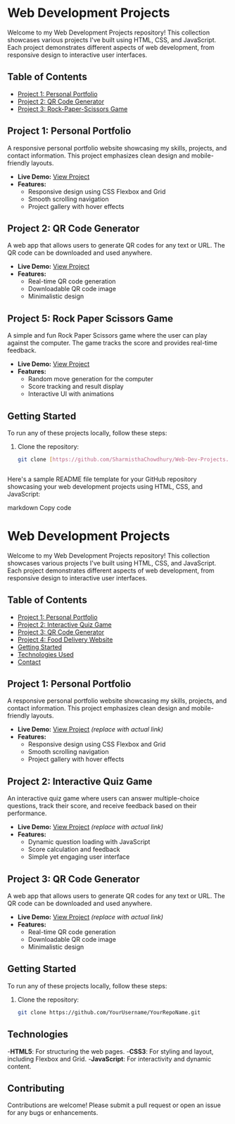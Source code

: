 # Web Development Projects

Welcome to my Web Development Projects repository! This collection showcases various projects I've built using HTML, CSS, and JavaScript. Each project demonstrates different aspects of web development, from responsive design to interactive user interfaces.

## Table of Contents

- [Project 1: Personal Portfolio](#project-1-personal-portfolio)
- [Project 2: QR Code Generator](#project-3=2-qr-code-generator)
- [Project 3: Rock-Paper-Scissors Game](#project-3-Rock-Paper-Scissors-Game)

## Project 1: Personal Portfolio

A responsive personal portfolio website showcasing my skills, projects, and contact information. This project emphasizes clean design and mobile-friendly layouts.

- **Live Demo:** [View Project](#) 
- **Features:** 
  - Responsive design using CSS Flexbox and Grid
  - Smooth scrolling navigation
  - Project gallery with hover effects


## Project 2: QR Code Generator

A web app that allows users to generate QR codes for any text or URL. The QR code can be downloaded and used anywhere.

- **Live Demo:** [View Project](#) 
- **Features:** 
  - Real-time QR code generation
  - Downloadable QR code image
  - Minimalistic design

## Project 5: Rock Paper Scissors Game

A simple and fun Rock Paper Scissors game where the user can play against the computer. The game tracks the score and provides real-time feedback.

- **Live Demo:** [View Project](#) 
- **Features:** 
  - Random move generation for the computer
  - Score tracking and result display
  - Interactive UI with animations

## Getting Started

To run any of these projects locally, follow these steps:  

1. Clone the repository:
   ```bash
   git clone [https://github.com/SharmisthaChowdhury/Web-Dev-Projects.git]


   
Here's a sample README file template for your GitHub repository showcasing your web development projects using HTML, CSS, and JavaScript:

markdown
Copy code
# Web Development Projects

Welcome to my Web Development Projects repository! This collection showcases various projects I've built using HTML, CSS, and JavaScript. Each project demonstrates different aspects of web development, from responsive design to interactive user interfaces.

## Table of Contents

- [Project 1: Personal Portfolio](#project-1-personal-portfolio)
- [Project 2: Interactive Quiz Game](#project-2-interactive-quiz-game)
- [Project 3: QR Code Generator](#project-3-qr-code-generator)
- [Project 4: Food Delivery Website](#project-4-food-delivery-website)
- [Getting Started](#getting-started)
- [Technologies Used](#technologies-used)
- [Contact](#contact)

## Project 1: Personal Portfolio

A responsive personal portfolio website showcasing my skills, projects, and contact information. This project emphasizes clean design and mobile-friendly layouts.

- **Live Demo:** [View Project](#) _(replace with actual link)_
- **Features:** 
  - Responsive design using CSS Flexbox and Grid
  - Smooth scrolling navigation
  - Project gallery with hover effects

## Project 2: Interactive Quiz Game

An interactive quiz game where users can answer multiple-choice questions, track their score, and receive feedback based on their performance.

- **Live Demo:** [View Project](#) _(replace with actual link)_
- **Features:** 
  - Dynamic question loading with JavaScript
  - Score calculation and feedback
  - Simple yet engaging user interface

## Project 3: QR Code Generator

A web app that allows users to generate QR codes for any text or URL. The QR code can be downloaded and used anywhere.

- **Live Demo:** [View Project](#) _(replace with actual link)_
- **Features:** 
  - Real-time QR code generation
  - Downloadable QR code image
  - Minimalistic design

## Getting Started

To run any of these projects locally, follow these steps:

1. Clone the repository:
   ```bash
   git clone https://github.com/YourUsername/YourRepoName.git

## Technologies
-**HTML5**: For structuring the web pages.
-**CSS3**: For styling and layout, including Flexbox and Grid.
-**JavaScript**: For interactivity and dynamic content.

## Contributing
Contributions are welcome! Please submit a pull request or open an issue for any bugs or enhancements.
